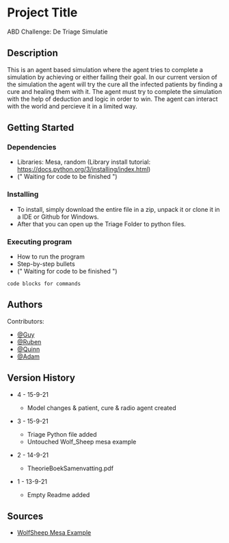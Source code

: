 
# Project Title

ABD Challenge: De Triage Simulatie

## Description

This is an agent based simulation where the agent tries to complete a simulation by achieving or either failing their goal. In our current version of the simulation the agent will try the cure all the infected patients by finding a cure and healing them with it. The agent must try to complete the simulation with the help of deduction and logic in order to win. The agent can interact with the world and percieve it in a limited way.

## Getting Started

### Dependencies

* Libraries: Mesa, random (Library install tutorial: https://docs.python.org/3/installing/index.html)
* (" Waiting for code to be finished  ")

### Installing

* To install, simply download the entire file in a zip, unpack it or clone it in a IDE or Github for Windows.
* After that you can open up the Triage Folder to python files.

### Executing program

* How to run the program
* Step-by-step bullets
* (" Waiting for code to be finished  ")
```
code blocks for commands
```


## Authors

Contributors:
* [@Guy](https://github.com/AI-Gio)
* [@Ruben](https://github.com/GameModes)
* [@Quinn](https://google.com)
* [@Adam](https://google.com)


## Version History
* 4 - 15-9-21
    * Model changes & patient, cure & radio agent created
    
* 3 - 15-9-21
    * Triage Python file added
    * Untouched Wolf_Sheep mesa example
       
* 2 - 14-9-21
    * TheorieBoekSamenvatting.pdf 

* 1 - 13-9-21
    * Empty Readme added 


## Sources

* [WolfSheep Mesa Example](https://github.com/projectmesa/mesa-examples/tree/master/examples/WolfSheep)
